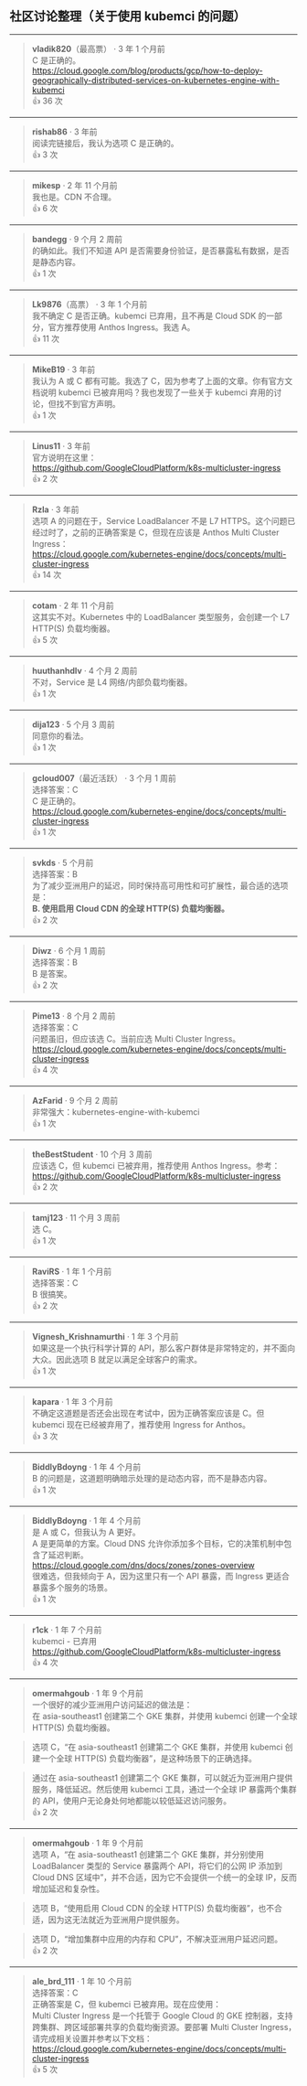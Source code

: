 ## 社区讨论整理（关于使用 kubemci 的问题）

---

> **vladik820**（最高票） · 3 年 1 个月前  
> C 是正确的。  
> https://cloud.google.com/blog/products/gcp/how-to-deploy-geographically-distributed-services-on-kubernetes-engine-with-kubemci  
> 👍 36 次

---

> **rishab86** · 3 年前  
> 阅读完链接后，我认为选项 C 是正确的。  
> 👍 3 次

---

> **mikesp** · 2 年 11 个月前  
> 我也是。CDN 不合理。  
> 👍 6 次

---

> **bandegg** · 9 个月 2 周前  
> 的确如此。我们不知道 API 是否需要身份验证，是否暴露私有数据，是否是静态内容。  
> 👍 1 次

---

> **Lk9876**（高票） · 3 年 1 个月前  
> 我不确定 C 是否正确。kubemci 已弃用，且不再是 Cloud SDK 的一部分，官方推荐使用 Anthos Ingress。我选 A。  
> 👍 11 次

---

> **MikeB19** · 3 年前  
> 我认为 A 或 C 都有可能。我选了 C，因为参考了上面的文章。你有官方文档说明 kubemci 已被弃用吗？我也发现了一些关于 kubemci 弃用的讨论，但找不到官方声明。  
> 👍 1 次

---

> **Linus11** · 3 年前  
> 官方说明在这里：  
> https://github.com/GoogleCloudPlatform/k8s-multicluster-ingress  
> 👍 2 次

---

> **Rzla** · 3 年前  
> 选项 A 的问题在于，Service LoadBalancer 不是 L7 HTTPS。这个问题已经过时了，之前的正确答案是 C，但现在应该是 Anthos Multi Cluster Ingress：  
> https://cloud.google.com/kubernetes-engine/docs/concepts/multi-cluster-ingress  
> 👍 14 次

---

> **cotam** · 2 年 11 个月前  
> 这其实不对。Kubernetes 中的 LoadBalancer 类型服务，会创建一个 L7 HTTP(S) 负载均衡器。  
> 👍 5 次

---

> **huuthanhdlv** · 4 个月 2 周前  
> 不对，Service 是 L4 网络/内部负载均衡器。  
> 👍 1 次

---

> **dija123** · 5 个月 3 周前  
> 同意你的看法。  
> 👍 1 次

---

> **gcloud007**（最近活跃） · 3 个月 1 周前  
> 选择答案：C  
> C 是正确的。  
> https://cloud.google.com/kubernetes-engine/docs/concepts/multi-cluster-ingress  
> 👍 1 次

---

> **svkds** · 5 个月前  
> 选择答案：B  
> 为了减少亚洲用户的延迟，同时保持高可用性和可扩展性，最合适的选项是：  
> **B. 使用启用 Cloud CDN 的全球 HTTP(S) 负载均衡器。**  
> 👍 2 次

---

> **Diwz** · 6 个月 1 周前  
> 选择答案：B  
> B 是答案。  
> 👍 2 次

---

> **Pime13** · 8 个月 2 周前  
> 选择答案：C  
> 问题虽旧，但应该选 C。当前应选 Multi Cluster Ingress。  
> https://cloud.google.com/kubernetes-engine/docs/concepts/multi-cluster-ingress  
> 👍 4 次

---

> **AzFarid** · 9 个月 2 周前  
> 非常强大：kubernetes-engine-with-kubemci  
> 👍 1 次

---

> **theBestStudent** · 10 个月 3 周前  
> 应该选 C，但 kubemci 已被弃用，推荐使用 Anthos Ingress。参考：  
> https://github.com/GoogleCloudPlatform/k8s-multicluster-ingress  
> 👍 2 次

---

> **tamj123** · 11 个月 3 周前  
> 选 C。  
> 👍 1 次

---

> **RaviRS** · 1 年 1 个月前  
> 选择答案：C  
> B 很搞笑。  
> 👍 2 次

---

> **Vignesh_Krishnamurthi** · 1 年 3 个月前  
> 如果这是一个执行科学计算的 API，那么客户群体是非常特定的，并不面向大众。因此选项 B 就足以满足全球客户的需求。  
> 👍 1 次

---

> **kapara** · 1 年 3 个月前  
> 不确定这道题是否还会出现在考试中，因为正确答案应该是 C。但 kubemci 现在已经被弃用了，推荐使用 Ingress for Anthos。  
> 👍 3 次

---

> **BiddlyBdoyng** · 1 年 4 个月前  
> B 的问题是，这道题明确暗示处理的是动态内容，而不是静态内容。  
> 👍 1 次

---

> **BiddlyBdoyng** · 1 年 4 个月前  
> 是 A 或 C，但我认为 A 更好。  
> A 是更简单的方案。Cloud DNS 允许你添加多个目标，它的决策机制中包含了延迟判断。  
> https://cloud.google.com/dns/docs/zones/zones-overview  
> 很难选，但我倾向于 A，因为这里只有一个 API 暴露，而 Ingress 更适合暴露多个服务的场景。  
> 👍 1 次

---

> **r1ck** · 1 年 7 个月前  
> kubemci - 已弃用  
> https://github.com/GoogleCloudPlatform/k8s-multicluster-ingress  
> 👍 4 次

---

> **omermahgoub** · 1 年 9 个月前  
> 一个很好的减少亚洲用户访问延迟的做法是：  
> 在 asia-southeast1 创建第二个 GKE 集群，并使用 kubemci 创建一个全球 HTTP(S) 负载均衡器。  

> 选项 C，“在 asia-southeast1 创建第二个 GKE 集群，并使用 kubemci 创建一个全球 HTTP(S) 负载均衡器”，是这种场景下的正确选择。  

> 通过在 asia-southeast1 创建第二个 GKE 集群，可以就近为亚洲用户提供服务，降低延迟。然后使用 kubemci 工具，通过一个全球 IP 暴露两个集群的 API，使用户无论身处何地都能以较低延迟访问服务。  
> 👍 2 次

---

> **omermahgoub** · 1 年 9 个月前  
> 选项 A，“在 asia-southeast1 创建第二个 GKE 集群，并分别使用 LoadBalancer 类型的 Service 暴露两个 API，将它们的公网 IP 添加到 Cloud DNS 区域中”，并不合适，因为它不会提供一个统一的全球 IP，反而增加延迟和复杂性。  

> 选项 B，“使用启用 Cloud CDN 的全球 HTTP(S) 负载均衡器”，也不合适，因为这无法就近为亚洲用户提供服务。  

> 选项 D，“增加集群中应用的内存和 CPU”，不解决亚洲用户延迟问题。  
> 👍 2 次

---

> **ale_brd_111** · 1 年 10 个月前  
> 选择答案：C  
> 正确答案是 C，但 kubemci 已被弃用。现在应使用：  
> Multi Cluster Ingress 是一个托管于 Google Cloud 的 GKE 控制器，支持跨集群、跨区域部署共享的负载均衡资源。要部署 Multi Cluster Ingress，请完成相关设置并参考以下文档：  
> https://cloud.google.com/kubernetes-engine/docs/concepts/multi-cluster-ingress  
> 👍 5 次
